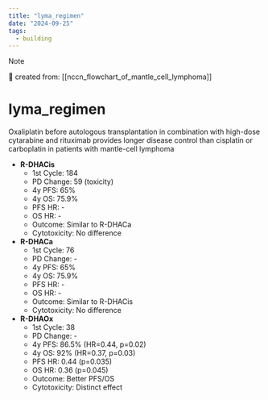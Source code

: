 ```yaml
---
title: "lyma_regimen"
date: "2024-09-25"
tags:
  - building
---
```


> [!NOTE]
> 🌱 created from: [[nccn_flowchart_of_mantle_cell_lymphoma]]

# lyma_regimen

Oxaliplatin before autologous transplantation in combination with high-dose cytarabine and rituximab provides longer disease control than cisplatin or carboplatin in patients with mantle-cell lymphoma

- **R-DHACis**
  - 1st Cycle: 184
  - PD Change: 59 (toxicity)
  - 4y PFS: 65%
  - 4y OS: 75.9%
  - PFS HR: -
  - OS HR: -
  - Outcome: Similar to R-DHACa
  - Cytotoxicity: No difference
- **R-DHACa**
  - 1st Cycle: 76
  - PD Change: -
  - 4y PFS: 65%
  - 4y OS: 75.9%
  - PFS HR: -
  - OS HR: -
  - Outcome: Similar to R-DHACis
  - Cytotoxicity: No difference
- **R-DHAOx**
  - 1st Cycle: 38
  - PD Change: -
  - 4y PFS: 86.5% (HR=0.44, p=0.02)
  - 4y OS: 92% (HR=0.37, p=0.03)
  - PFS HR: 0.44 (p=0.035)
  - OS HR: 0.36 (p=0.045)
  - Outcome: Better PFS/OS
  - Cytotoxicity: Distinct effect
